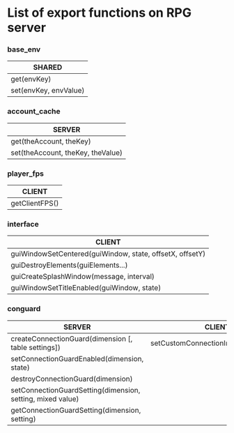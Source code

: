 # List of export functions on RPG server

### base_env
|SHARED                         |
|-------------------------------|
|get(envKey)                    |
|set(envKey, envValue)          |

### account_cache
|SERVER                            |
|----------------------------------|
|get(theAccount, theKey)           |
|set(theAccount, theKey, theValue) |    

### player_fps
|CLIENT                            |
|----------------------------------|
|getClientFPS()                    |

### interface
|CLIENT                                                    |
|----------------------------------------------------------|
|guiWindowSetCentered(guiWindow, state, offsetX, offsetY)  |
|guiDestroyElements(guiElements...)                        |
|guiCreateSplashWindow(message, interval)                  |
|guiWindowSetTitleEnabled(guiWindow, state)                |

### conguard
|SERVER                                                     |CLIENT                              |
|-----------------------------------------------------------|------------------------------------|
|createConnectionGuard(dimension [, table settings])        |setCustomConnectionImage(imagePath) |
|setConnectionGuardEnabled(dimension, state)                |
|destroyConnectionGuard(dimension)                          |
|setConnectionGuardSetting(dimension, setting, mixed value) |
|getConnectionGuardSetting(dimension, setting)              |